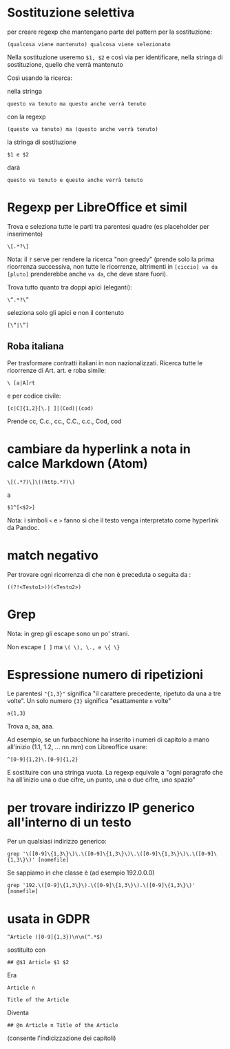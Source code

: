 # Sostituzione selettiva

per creare regexp che mantengano parte del pattern per la sostituzione:

`(qualcosa viene mantenuto) qualcosa viene selezionato`

Nella sostituzione useremo `$1, $2` e così via per identificare, nella stringa di sostituzione, quello che verrà mantenuto

Così usando la ricerca:

nella stringa

`questo va tenuto ma questo anche verrà tenuto`

con la regexp

`(questo va tenuto) ma (questo anche verrà tenuto)`

la stringa di sostituzione

`$1 e $2 `

darà

`questo va tenuto e questo anche verrà tenuto `

# Regexp per LibreOffice et simil

Trova e seleziona tutte le parti tra parentesi quadre (es placeholder per inserimento)

`\[.*?\]`

Nota: il `?` serve per rendere la ricerca "non greedy" (prende solo la prima ricorrenza successiva, non tutte le ricorrenze, altrimenti in `[ciccio] va da [pluto]` prenderebbe anche `va da`, che deve stare fuori).

Trova tutto quanto tra doppi apici (eleganti):

`\“.*?\”`

seleziona solo gli apici e non il contenuto

`[\“|\”]`

## Roba italiana

Per trasformare contratti italiani in non nazionalizzati. Ricerca tutte le ricorrenze di Art. art. e roba simile:

    \ [a|A]rt

e per codice civile:

    [c|C]{1,2}[\.| ]|(Cod)|(cod)

Prende cc,
C.c.,
cc.,
C.C.,
c.c., Cod, cod

# cambiare da hyperlink a nota in calce Markdown (Atom)

    \[(.*?)\]\((http.*?)\)

a

    $1^[<$2>]

Nota: i simboli `<` e `>` fanno sì che il testo venga interpretato come hyperlink da Pandoc.

# match negativo

Per trovare ogni ricorrenza di <Testo2> che non è preceduta o seguita da <Testo1>:

    ((?!<Testo1>))(<Testo2>)

# Grep

Nota: in grep gli escape sono un po' strani.

Non escape `[ ]` ma `\( \), \., e \{ \}`

# Espressione numero di ripetizioni

Le parentesi `"{1,3}"` significa "il carattere precedente, ripetuto da una a tre volte". Un solo numero `{3}` significa "esattamente `n` volte"

    a{1,3}
    
Trova a, aa, aaa.

Ad esempio, se un furbacchione ha inserito i numeri di capitolo a mano all'inizio (1.1, 1.2, ... nn.mm) con Libreoffice usare:

    ^[0-9]{1,2}\.[0-9]{1,2} 

E sostituire con una stringa vuota. La regexp equivale a "ogni paragrafo che ha all'inizio una o due cifre, un punto, una o due cifre, uno spazio"

# per trovare indirizzo IP generico all'interno di un testo

Per un qualsiasi indirizzo generico:

    grep '\([0-9]\{1,3\}\)\.\([0-9]\{1,3\}\)\.\([0-9]\{1,3\}\)\.\([0-9]\{1,3\}\)' [nomefile]

Se sappiamo in che classe è (ad esempio 192.0.0.0)

    grep '192.\([0-9]\{1,3\}\).\([0-9]\{1,3\}\).\([0-9]\{1,3\}\)' [nomefile]

# usata in GDPR 

    ^Article ([0-9]{1,3})\n\n(^.*$)

sostituito con
    
    ## @$1 Article $1 $2
    
Era

    Article n
    
    Title of the Article
    
Diventa 

    ## @n Article n Title of the Article 
    
(consente l'indicizzazione dei capitoli)

